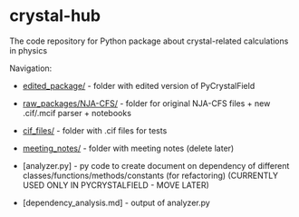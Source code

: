 # crystal-hub
The code repository for Python package about crystal-related calculations in physics

Navigation:
- [edited_package/](./edited_package/) - folder with edited version of PyCrystalField
- [raw_packages/NJA-CFS/](./raw_packages/NJA-CFS/) - folder for original NJA-CFS files + new .cif/.mcif parser + notebooks

- [cif_files/](./cif_files/) - folder with .cif files for tests
- [meeting_notes/](./meeting_notes/) - folder with meeting notes (delete later)

- [analyzer.py] - py code to create document on dependency of different classes/functions/methods/constants (for refactoring) (CURRENTLY USED ONLY IN PYCRYSTALFIELD - MOVE LATER)
- [dependency_analysis.md] - output of analyzer.py
